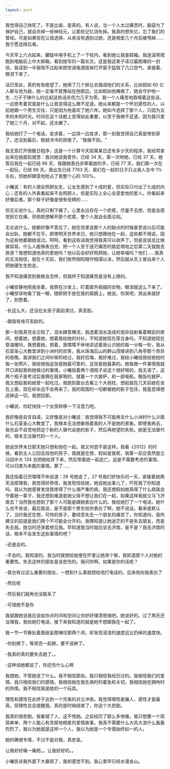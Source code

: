 ```yaml
---
layout: post
---
```


我觉得自己快死了。不是比喻，是真的。有人说，当一个人太过痛苦时，脑袋为了保护自己，就会杀掉一些神经元，让那些记忆消失掉。我真的想失忆，忘了我们的曾经。可是如果现在让我选择，从来没有遇到过她，还是相爱几个月后被甩掉……我宁愿选择后者。

今天早上六点起来，朦胧中用手机上了一下校内，看到她让我查邮箱。我连滚带爬跑到电脑前上中大邮箱，看到她写的一篇长文。这是我这辈子读过最困难的一封信，我读到一半我喘不过起来把空调电源拔掉打开窗子猛吸了几口空气，紧接着，眼泪下来了。

话已至此，真的有些绝望了。她用了几个排比去强调他们的关系，比如假如 60 亿人都与他为敌，她一定毫不犹豫站在他那边，比如假如他瘫痪了，她会守护他一生…刀子子弹什么的比起这些话杀伤力几乎为零。我一个人痛苦地吞咽着这些话，一边思考着究竟是什么让我变得这么微不足道。她从来都是一个怀旧感性的人，以前她跟一个男生交往，只是因为他喜欢了她六年。她如今选择了那个人，只因为五年的未知时光。时间在这个话题上变得如此重要，以至于我微不足道，因为我只爱了她三个月，对不起，还太嫩了。

我给她打了一个电话，哀求着，一边哭一边哀求，那一刻我觉得自己真是惨到家了。还没到最后，她就冷冷的拒绝了。"我做不到。"

我无意打开倒数日程序，这是一个计算今天距离某日还有多少天的程序，我经常拿出来在她面前晃悠：我对她说我爱你，已经 34 天，第一次吻她，已经 37 天，她答应我在一起已经 66 天，我跟她表白并牵着她的手，已经 77 天，我们第一次在一起玩，已经 88 天。我出生已经 7763 天，我们在一起的日子只占我人生中 1%左右，但她却肆意地抢占了我整个心的 100%。

小曦说：有的人很会照顾女生，让女生感到了十成的爱，但实际只付出了七成的内心；还有的人外表看起来不会照顾人，但是实际上全心全意爱他的爱人。你看起来好像后者。那个胖子好像是很有伎俩的……

但无论说什么，真的只剩下痛了。心里永远存在一个疙瘩，尽量不去想，但是会感觉到它在痛，但倘若想解开那个疙瘩，整个人就会全面沦陷。

无论说什么，她都好像不答应了。她在信里说那个人的缺点的时候甚至说以后可能会出轨，她都不在乎。即使明天世界末日，她只想跟他在一起，这些都不用说，因为这些他都跟她说过。呵呵，看到这些话我觉得我真可以收声了。但是说说总比做做容易。什么人能够表白完、把一个人至于迷茫痛苦的尴尬境地之后第二天就跑去旅游？我想知道他真的爱她吗？他以后会好好照顾她，让她幸福吗？他们……我真的无法相信，就在十天前，我们依然相知相守相濡以沫，然后就从天上冒出来个人把她硬生生抢走。

我不知道痛苦到极致会怎样，但我终于知道痛苦是没有上限的。

小曦安静地陪我坐着，我靠在沙发上，盯着窗外摇摆的衣物，眼泪就这么下来了。小曦惊讶地看了我一眼，随即把手放在我的肩膀上。她说，你哭吧，哭出来就好了，别憋着。

-长这么大，还没在女孩子面前哭过，真丢脸。

-跟我有啥可丢脸的。

那一刻我真完全沦陷了，泪水肆意横流，我透着泪水造成的诡异投射看着眼前的房间，想着她，想着她，想着我给她的衬衫，不知道她现在穿合身吗，不知道她现在穿温暖吗，我想着她，想着，我喋喋不休地讲述着我认识她的每一分每一秒，我从石室圣心大教堂讲到小洲村的欢笑，我从珠海后山的群山茂陵讲到八角亭那个奇异的夜晚，我讲我们之间吵架的经过，我好后悔，我好难过，我给小曦指我给她拍的每一张照片，我给她指这张是她最可爱的，这张是她最美的。她每做一件事情我就开口讲起我和她做过的事情，小曦指着两个酒瓶子说这个很好喝的，我无语了，这两个瓶子是考试后我俩在我家喝的，就着一个大披萨，和一部电影。晚饭吃披萨，我又想起我和她曾一起吃过。我跑到窗台去看三个大抱枕，想起就在几天前她在坐在上面，现在却永远不会再来了。我的周围的一切都被她的影子包住，我窒息得想逃掉这一切，我想回家。

小曦说，你赶快找一个女孩转移一下注意力吧。

我好像是自言自语，又好像是对小曦说：我觉得我不可能再去什么小洲村什么沙面什么石室圣心大教堂了，我根本无法想象陪着我的人不是她的景象。即使我再去，我也会不自觉地把这个新的人替代会她的影子，然后再绝望的失败。她是无法替代的，根本无法替代的一个人。

她说世界末日那天她只想和他在一起。我又何尝不是这样。我看《2012》的时候，看到主人公回去找他的孩子，我就是在想，假如是我呢，我第一反应竟然是立马回中大 134 去把她给弄下来，然后带着她一起逃亡。这是不需要考虑的事情，可以归类为本能的事情。算了……

我还指着日历喋喋不休说道：26 号她走了，27 号我们好快乐的一天，紧接着她两天没搭理我，我觉得好奇怪，我发短信给她，她说她出事儿了，吓死我了你知道吗，我以为她感冒发烧胃疼得了什么很严重的病，我还想假如她真得了什么病我会守着她一辈子，我还想到难道是她父母不想让我们在一起，如果这样我就立马飞济南去？当然我也想到了那个人可能是跟她表白什么的。我给她打了一个电话，她什么也不肯说，最后我说，是不是那个男生给你表白了啊，她不说话，看来是默认了。当时我还在想，可怜的孩子，要经受失去一个朋友的痛苦了。你知道吗，我所建立的前提是我们两个不可能会分开的。我哪知道让她迷茫的不是失去朋友，而是失去我。她当时还哭着想见我。早知道我当时就应该去济南，是不是？我去济南的话，根本不会发生这些事情的吧？

-还是会的。

-不会的。我知道的。我当时就想给她搂在怀里让她哭个够，我知道那个人对她的重要性。失去这样的朋友是该悲伤的。我问你啊，如果是你的话呢？

-我也有过这么重要的朋友，一想到什么事就想给他打电话的。后来他向我表白了

-然后呢

-然后我们就再也没联系了

-可惜她不是你

我就跟她说我应该给你点时间和空间让你好好理清思绪吧。她说好的。过了两天还没理我，我给她打电话，接下来我知道的就是她不想跟我在一起了。

我一节一节撕扯着面纸妄图堵住那两个洞，却发现浸湿的速度远比扔掉的速度快。

-你别擦了，等哭完一起擦，要不该肿了。

-我真的真的要失去她了。。

-这种话她都说了，你还伤什么心啊

我想她。不管她说了什么。我不相信那些。我只相信我经历过的。我相信我们的爱情，我只相信我们的感情。我相信她在我生病时的着急和关切，我相信她在拥吻时的热情。我不相信我是她的一个玩具。

理性和感性在此终于达到一个完美的对立冲突。我觉得理性是骗人，感性才是最真。但理性总会提醒我，真的是时候结束了，你这个大悲剧。

我真的很悲剧。我看错了人，这不怪她。之前经历了那么多惨痛，我只想要一个简简单单，两个人能心有灵犀地相爱的爱情故事，我真不需要什么大风大浪什么轰轰烈烈了。我以为她就是这样一个人，我以为她是一个专情始终如一的人。

她的确很专情，不过不是对我，真悲哀。

让我好好痛一痛把。。让我好好的。。

小曦告诉我外面下大暴雨了，我却感觉不到。我心里早已经水漫金山。
